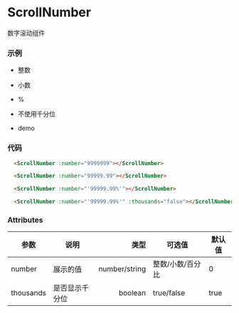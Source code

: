 # ScrollNumber

数字滚动组件

### 示例

  - 整数

  <ScrollNumber :number="9999999"></ScrollNumber>

  - 小数

  <ScrollNumber :number="99999.99"></ScrollNumber>

  - %

  <ScrollNumber :number="'99999.99%'"></ScrollNumber>

  - 不使用千分位

  <ScrollNumber :number="'99999.99%'" :thousands="false"></ScrollNumber>

  - demo

  <App />

### 代码

```html
  <ScrollNumber :number="9999999"></ScrollNumber>

  <ScrollNumber :number="99999.99"></ScrollNumber>

  <ScrollNumber :number="'99999.99%'"></ScrollNumber>

  <ScrollNumber :number="'99999.99%'" :thousands="false"></ScrollNumber>
```

### Attributes

| 参数        | 说明           | 类型  |  可选值  |  默认值  |
| ------------- |-------------| -----:| -------------| -----|
| number      | 展示的值 | number/string | 整数/小数/百分比 | 0 |
| thousands   | 是否显示千分位 | boolean | true/false | true |